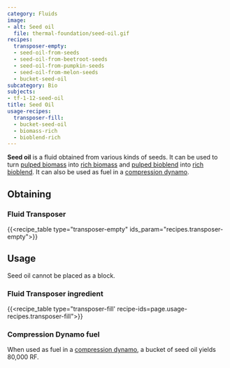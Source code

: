 ```yaml
---
category: Fluids
image:
- alt: Seed oil
  file: thermal-foundation/seed-oil.gif
recipes:
  transposer-empty:
  - seed-oil-from-seeds
  - seed-oil-from-beetroot-seeds
  - seed-oil-from-pumpkin-seeds
  - seed-oil-from-melon-seeds
  - bucket-seed-oil
subcategory: Bio
subjects:
- tf-1-12-seed-oil
title: Seed Oil
usage-recipes:
  transposer-fill:
  - bucket-seed-oil
  - biomass-rich
  - bioblend-rich
---
```


**Seed oil** is a fluid obtained from various kinds of seeds. It can be used to
turn [pulped biomass](../pulped-biomass/) into [rich
biomass](../rich-biomass/) and [pulped
bioblend](../pulped-bioblend/) into [rich
bioblend](../rich-bioblend/). It can also be used as fuel
in a [compression dynamo](../../thermal-expansion/compression-dynamo/).


Obtaining
---------

### Fluid Transposer
{{<recipe_table type="transposer-empty" ids_param="recipes.transposer-empty">}}


Usage
-----

Seed oil cannot be placed as a block.

### Fluid Transposer ingredient
{{<recipe_table type="transposer-fill' recipe-ids=page.usage-recipes.transposer-fill">}}

### Compression Dynamo fuel
When used as fuel in a [compression
dynamo](../../thermal-expansion/compression-dynamo/), a bucket of seed oil
yields 80,000 RF.

